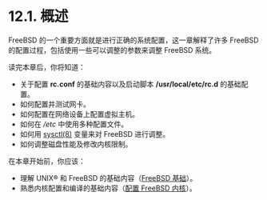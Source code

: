 # 12.1. 概述

FreeBSD 的一个重要方面就是进行正确的系统配置，这一章解释了许多 FreeBSD 的配置过程，包括使用一些可以调整的参数来调整 FreeBSD 系统。

读完本章后，你将知道：

- 关于配置 **rc.conf** 的基础内容以及启动脚本 **/usr/local/etc/rc.d** 的基础配置。
- 如何配置并测试网卡。
- 如何配置在网络设备上配置虚拟主机。
- 如何在 */etc* 中使用多种配置文件。
- 如何用 [sysctl(8)](https://www.freebsd.org/cgi/man.cgi?query=sysctl&sektion=8&format=html) 变量来对 FreeBSD 进行调整。
- 如何调整磁盘性能及修改内核限制。

在本章开始前，你应该：

- 理解 UNIX® 和 FreeBSD 的基础内容（[FreeBSD 基础](https://docs.freebsd.org/en/books/handbook/basics/index.html#basics)）。
- 熟悉内核配置和编译的基础内容（[配置 FreeBSD 内核](https://docs.freebsd.org/en/books/handbook/kernelconfig/index.html#kernelconfig)）。

